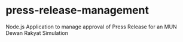 # press-release-management
Node.js Application to manage approval of Press Release for an MUN Dewan Rakyat Simulation
